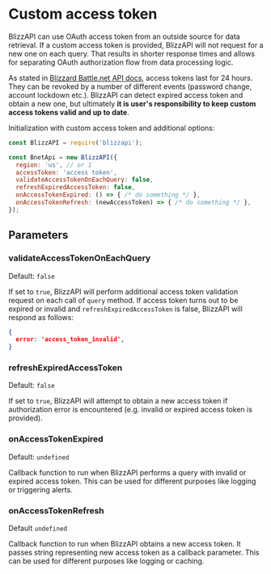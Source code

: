 # Custom access token

BlizzAPI can use OAuth access token from an outside source for data retrieval. If a custom access token is provided, BlizzAPI will not request for a new one on each query. That results in shorter response times and allows for separating OAuth authorization flow from data processing logic.

As stated in [Blizzard Battle.net API docs](https://develop.battle.net/documentation/guides/using-oauth), access tokens last for 24 hours. They can be revoked by a number of different events (password change, account lockdown etc.). BlizzAPI can detect expired access token and obtain a new one, but ultimately **it is user's responsibility to keep custom access tokens valid and up to date**.

Initialization with custom access token and additional options:

```js
const BlizzAPI = require('blizzapi');

const BnetApi = new BlizzAPI({
  region: 'us', // or 1
  accessToken: 'access token',
  validateAccessTokenOnEachQuery: false,
  refreshExpiredAccessToken: false,
  onAccessTokenExpired: () => { /* do something */ },
  onAccessTokenRefresh: (newAccessToken) => { /* do something */ },
});

```

## Parameters

### validateAccessTokenOnEachQuery
Default: ``false``

If set to ``true``, BlizzAPI will perform additional access token validation request on each call of ``query`` method. If access token turns out to be expired or invalid and ``refreshExpiredAccessToken`` is false, BlizzAPI will respond as follows:

```json
{
  error: 'access_token_invalid',
}
```

### refreshExpiredAccessToken
Default: ``false``

If set to ``true``, BlizzAPI will attempt to obtain a new access token if authorization error is encountered (e.g. invalid or expired access token is provided).

### onAccessTokenExpired
Default: ``undefined``

Callback function to run when BlizzAPI performs a query with invalid or expired access token. This can be used for different purposes like logging or triggering alerts.

### onAccessTokenRefresh
Default ``undefined``

Callback function to run when BlizzAPI obtains a new access token. It passes string representing new access token as a callback parameter. This can be used for different purposes like logging or caching.
